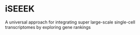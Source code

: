 # iSEEEK
A universal approach for integrating super large-scale single-cell transcriptomes by exploring gene rankings
